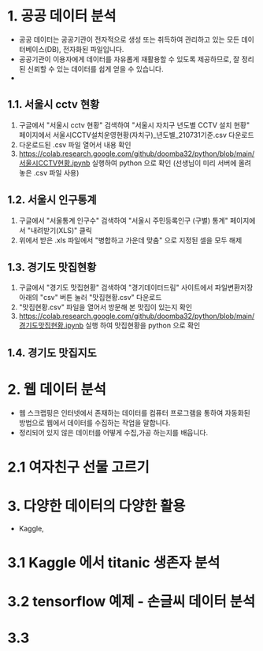 # 1. 공공 데이터 분석
- 공공 데이터는 공공기관이 전자적으로 생성 또는 취득하여 관리하고 있는 모든 데이터베이스(DB), 전자화된 파일입니다.
- 공공기관이 이용자에게 데이터를 자유롭게 재활용할 수 있도록 제공하므로, 잘 정리된 신뢰할 수 있는 데이터를 쉽게 얻을 수 있습니다.
- 
## 1.1. 서울시 cctv 현황
1) 구글에서 "서울시 cctv 현황" 검색하여 "서울시 자치구 년도별 CCTV 설치 현황" 페이지에서 서울시CCTV설치운영현황(자치구)_년도별_210731기준.csv 다운로드
2) 다운로드된 .csv 파일 열어서 내용 확인
3) https://colab.research.google.com/github/doomba32/python/blob/main/서울시CCTV현황.ipynb 실행하여 python 으로 확인
   (선생님이 미리 서버에 올려놓은 .csv 파일 사용)


## 1.2. 서울시 인구통계
1) 구글에서 "서울통계 인구수" 검색하여 "서울시 주민등록인구 (구별) 통계" 페이지에서 "내려받기(XLS)" 클릭
2) 위에서 받은 .xls 파일에서 "병합하고 가운데 맞춤" 으로 지정된 셀을 모두 해제

## 1.3. 경기도 맛집현황
1) 구글에서 "경기도 맛집현황" 검색하여 "경기데이터드림" 사이트에서 파일변환저장 아래의 "csv" 버튼 눌러 "맛집현황.csv" 다운로드
2) "맛집현황.csv" 파일을 열어서 방문해 본 맛집이 있는지 확인
3) https://colab.research.google.com/github/doomba32/python/blob/main/경기도맛집현황.ipynb 실행 하여 맛집현황을 python 으로 확인

## 1.4. 경기도 맛집지도


# 2. 웹 데이터 분석
- 웹 스크랩핑은 인터넷에서 존재하는 데이터를 컴퓨터 프로그램을 통하여 자동화된 방법으로 웹에서 데이터를 수집하는 작업을 말합니다.
- 정리되어 있지 않은 데이터를 어떻게 수집,가공 하는지를 배웁니다.

# 2.1 여자친구 선물 고르기



# 3. 다양한 데이터의 다양한 활용
- Kaggle, 
# 3.1 Kaggle 에서 titanic 생존자 분석
# 3.2 tensorflow 예제 - 손글씨 데이터 분석
# 3.3 
